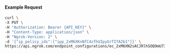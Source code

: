 <!-- Code generated for API Clients. DO NOT EDIT. -->

#### Example Request

```bash
curl \
-X PUT \
-H "Authorization: Bearer {API_KEY}" \
-H "Content-Type: application/json" \
-H "Ngrok-Version: 2" \
-d '{"ip_policy_ids":["ipp_2xM6XKnNfC4zfhUIpyGrTIfA2b1"]}' \
https://api.ngrok.com/endpoint_configurations/ec_2xM6XN2sACJRlhSOQ9mU73AUGHd/ip_policy
```
